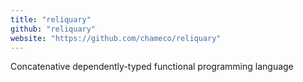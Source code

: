 ```yaml
---
title: "reliquary"
github: "reliquary"
website: "https://github.com/chameco/reliquary"
---
```


Concatenative dependently-typed functional programming language
